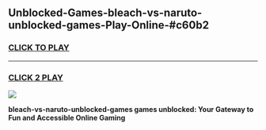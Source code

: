 
## Unblocked-Games-bleach-vs-naruto-unblocked-games-Play-Online-#c60b2
<h3>
<a href="https://premium.freeplayer.one?title=bleach-vs-naruto-unblocked-games&ref=27F">CLICK TO PLAY</a></h3>
<hr>

<h3>
<a href="https://premium.freeplayer.one?title=bleach-vs-naruto-unblocked-games&ref=27F">CLICK 2 PLAY</a>
  
</h3>

<a href="https://premium.freeplayer.one?title=bleach-vs-naruto-unblocked-games&ref=27F"><img src="https://clearcache.store/games.png"></a>


**bleach-vs-naruto-unblocked-games games unblocked: Your Gateway to Fun and Accessible Online Gaming**
